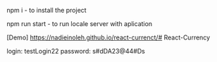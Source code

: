 npm i - to install the project

npm run start - to run locale server with aplication

[Demo] https://nadieinoleh.github.io/react-currenct/# React-Currency

login: testLogin22
password: s#dDA23@44#Ds

